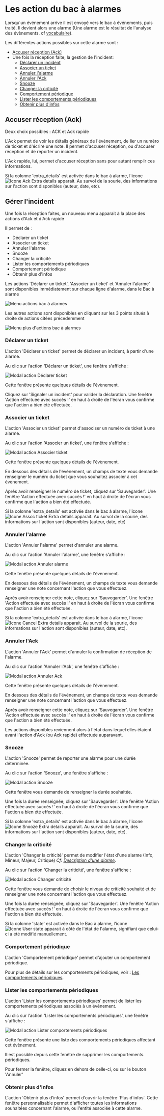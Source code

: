 # Les action du bac à alarmes

Lorsqu'un événement arrive il est envoyé vers le bac à événements, puis traité. Il devient alors une alarme (Une alarme est le résultat de l'analyse des évènements. cf [vocabulaire](../../../vocabulaire/index.md)).  

Les différentes actions possibles sur cette alarme sont :
- [Accuser réception (Ack)](#accuser-réception-ack)
- Une fois la réception faite, la gestion de l'incident:
    - [Déclarer un incident](#déclarer-un-ticket)
    - [Associer un ticket](#associer-un-ticket)
    - [Annuler l'alarme](#annuler-lalarme)
    - [Annuler l'Ack](#annuler-lack)
    - [Snooze](#snooze)
    - [Changer la criticité](#changer-la-criticité)
    - [Comportement périodique](#comportement-périodique)
    - [Lister les comportements périodiques](#lister-les-comportements-périodiques)
    - [Obtenir plus d'infos](#obtenir-plus-d-infos)

## Accuser réception (Ack)

Deux choix possibles : ACK et Ack rapide

L'Ack permet de voir les détails généraux de l'événement, de lier un numéro de ticket et d'écrire une note. Il permet d'accuser réception, ou d'accuser réception et de reporter un incident.

L'Ack rapide, lui, permet d'accuser réception sans pour autant remplir ces informations.

Si la colonne 'extra_details' est activée dans le bac à alarme, l'icone ![Icone Ack Extra details](./img/ack-extra-details-icon.png  "Icone Ack Extra details") apparait. Au survol de la sourie, des informations sur l'action sont disponibles (auteur, date, etc).

## Gérer l'incident

Une fois la réception faites, un nouveau menu apparait à la place des actions d'Ack et d'Ack rapide

Il permet de :

- Déclarer un ticket
- Associer un ticket
- Annuler l'alarme
- Snooze
- Changer la criticité
- Lister les comportements périodiques
- Comportement périodique
- Obtenir plus d'infos

Les actions 'Déclarer un ticket', 'Associer un ticket' et 'Annuler l'alarme' sont disponibles immédiatement sur chaque ligne d'alarme, dans le Bac à alarme

![Menu actions bac à alarmes](./img/menu-actions.png "Menu actions bac à alarmes")

Les autres actions sont disponibles en cliquant sur les 3 points situés à droite de actions citées précedemment

![Menu plus d'actions bac à alarmes](./img/menu-more-actions.png "Menu actions bac à alarmes")

### Déclarer un ticket

L'action 'Déclarer un ticket' permet de déclarer un incident, à partir d'une alarme.

Au clic sur l'action 'Déclarer un ticket', une fenêtre s'affiche :

![Modal action Déclarer ticket](./img/modal-declare-ticket.png  "Modal action Déclarer ticket")

Cette fenêtre présente quelques détails de l'évènement.

Cliquez sur 'Signaler un incident' pour valider la déclaration.
Une fenêtre 'Action effectuée avec succès !' en haut à droite de l'écran vous confirme que l'action a bien été effectuée.

### Associer un ticket

L'action 'Associer un ticket' permet d'associser un numéro de ticket à une alarme.

Au clic sur l'action 'Associer un ticket', une fenêtre s'affiche : 

![Modal action Associer ticket](./img/modal-assoc-ticket.png  "Modal action Associer ticket")

Cette fenêtre présente quelques détails de l'évènement.

En dessous des détails de l'évènement, un champs de texte vous demande renseigner le numéro du ticket que vous souhaitez associer à cet évènement.

Après avoir renseigner le numéro de ticket, cliquez sur 'Sauvegarder'.
Une fenêtre 'Action effectuée avec succès !' en haut à droite de l'écran vous confirme que l'action a bien été effectuée.

Si la colonne 'extra_details' est activée dans le bac à alarme, l'icone ![Icone Assoc ticket Extra details](./img/assoc-ticket-extra-details-icon.png  "Icone Assoc ticket Extra details") apparait. Au survol de la sourie, des informations sur l'action sont disponibles (auteur, date, etc)

### Annuler l'alarme

L'action 'Annuler l'alarme' permet d'annuler une alarme.

Au clic sur l'action 'Annuler l'alarme', une fenêtre s'affiche : 

![Modal action Annuler alarme](./img/modal-cancel.png  "Modal action Annuler alarme")

Cette fenêtre présente quelques détails de l'évènement.

En dessous des détails de l'évènement, un champs de texte vous demande renseigner une note concernant l'action que vous effectuez.

Après avoir renseigner cette note, cliquez sur 'Sauvegarder'.
Une fenêtre 'Action effectuée avec succès !' en haut à droite de l'écran vous confirme que l'action a bien été effectuée.

Si la colonne 'extra_details' est activée dans le bac à alarme, l'icone ![Icone Cancel Extra details](./img/cancel-extra-details-icon.png  "Icone Cancel Extra details") apparait. Au survol de la sourie, des informations sur l'action sont disponibles (auteur, date, etc).

### Annuler l'Ack

L'action 'Annuler l'Ack' permet d'annuler la confirmation de réception de l'alarme.

Au clic sur l'action 'Annuler l'Ack', une fenêtre s'affiche : 

![Modal action Annuler Ack](./img/modal-cancel-ack.png  "Modal action Annuler Ack")

Cette fenêtre présente quelques détails de l'évènement.

En dessous des détails de l'évènement, un champs de texte vous demande renseigner une note concernant l'action que vous effectuez.

Après avoir renseigner cette note, cliquez sur 'Sauvegarder'.
Une fenêtre 'Action effectuée avec succès !' en haut à droite de l'écran vous confirme que l'action a bien été effectuée.

Les actions disponibles reviennent alors à l'état dans lequel elles étaient avant l'action d'Ack (ou Ack rapide) effectuée auparavant.

### Snooze

L'action 'Snooze' permet de reporter une alarme pour une durée déterminée.

Au clic sur l'action 'Snooze', une fenêtre s'affiche :

![Modal action Snooze](./img/modal-snooze.png  "Modal action Snooze")

Cette fenêtre vous demande de renseigner la durée souhaitée.

Une fois la durée renseignée, cliquez sur 'Sauvegarder'.
Une fenêtre 'Action effectuée avec succès !' en haut à droite de l'écran vous confirme que l'action a bien été effectuée.

Si la colonne 'extra_details' est activée dans le bac à alarme, l'icone ![Icone Snooze Extra details](./img/snooze-extra-details-icon.png  "Icone Snooze Extra details") apparait. Au survol de la sourie, des informations sur l'action sont disponibles (auteur, date, etc).

### Changer la criticité

L'action 'Changer la criticité' permet de modifier l'état d'une alarme (Info, Mineur, Majeur, Critique) *Cf: [Description d'une alarme](./description-alarme.md#les-différents-états)*.

Au clic sur l'action 'Changer la criticité', une fenêtre s'affiche :

![Modal action Changer criticité](./img/modal-change-criticity.png  "Modal action Changer criticité")

Cette fenêtre vous demande de choisir le niveau de criticité souhaité et de renseigner une note concernant l'action que vous effectuez.

Une fois la durée renseignée, cliquez sur 'Sauvegarder'.
Une fenêtre 'Action effectuée avec succès !' en haut à droite de l'écran vous confirme que l'action a bien été effectuée.

Si la colonne 'state' est activée dans le Bac à alarme, l'icone ![Icone User state](./img/icone-user-state.png  "Icone User state") apparait à côté de l'état de l'alarme, signifiant que celui-ci a été modifié manuellement.

### Comportement périodique

L'action 'Comportement périodique' permet d'ajouter un comportement périodique.

Pour plus de détails sur les comportements périodiques, voir : [Les comportements périodiques](../../avance/pbehaviors/index.md).

### Lister les comportements périodiques

L'action 'Lister les comportements périodiques' permet de lister les comportements périodiques associés à un évènement.

Au clic sur l'action 'Lister les comportements périodiques', une fenêtre s'affiche :

![Modal action Lister comportements périodiques](./img/modal-list-pbehaviors.png  "Modal action Lister comportements périodiques")

Cette fenêtre présente une liste des comportements périodiques affectant cet évènement.

Il est possible depuis cette fenêtre de supprimer les comportements périodiques.

Pour fermer la fenêtre, cliquez en dehors de celle-ci, ou sur le bouton 'Annuler'

### Obtenir plus d'infos 

L'action 'Obtenir plus d'infos' permet d'ouvrir la fenêtre 'Plus d'infos'. Cette fenêtre personnalisable permet d'afficher toutes les informations souhaitées concernant l'alarme, ou l'entité associée à cette alarme.
